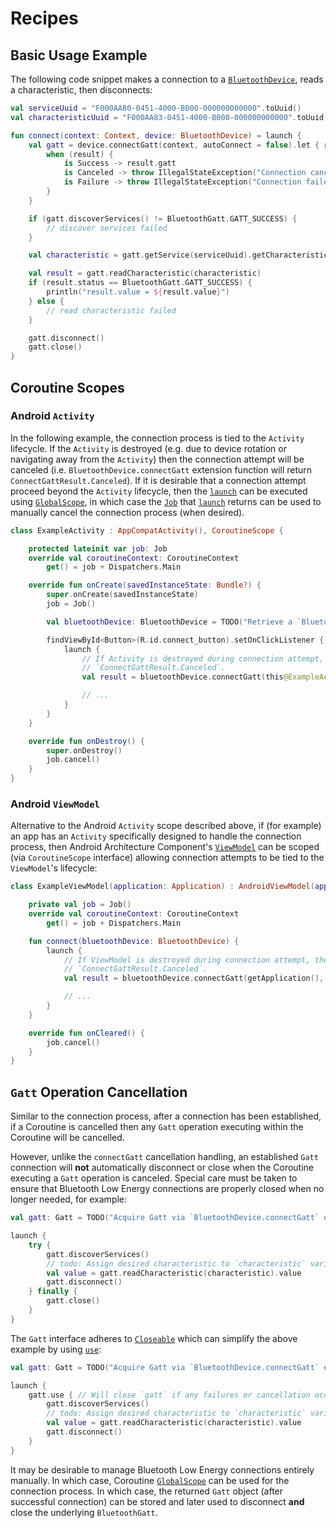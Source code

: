 # Recipes

## Basic Usage Example

The following code snippet makes a connection to a [`BluetoothDevice`], reads a characteristic, then
disconnects:

```kotlin
val serviceUuid = "F000AA80-0451-4000-B000-000000000000".toUuid()
val characteristicUuid = "F000AA83-0451-4000-B000-000000000000".toUuid()

fun connect(context: Context, device: BluetoothDevice) = launch {
    val gatt = device.connectGatt(context, autoConnect = false).let { result ->
        when (result) {
            is Success -> result.gatt
            is Canceled -> throw IllegalStateException("Connection canceled.", result.cause)
            is Failure -> throw IllegalStateException("Connection failed.", result.cause)
        }
    }

    if (gatt.discoverServices() != BluetoothGatt.GATT_SUCCESS) {
        // discover services failed
    }

    val characteristic = gatt.getService(serviceUuid).getCharacteristic(characteristicUuid)

    val result = gatt.readCharacteristic(characteristic)
    if (result.status == BluetoothGatt.GATT_SUCCESS) {
        println("result.value = ${result.value}")
    } else {
        // read characteristic failed
    }

    gatt.disconnect()
    gatt.close()
}
```

## Coroutine Scopes

### Android `Activity`

In the following example, the connection process is tied to the `Activity` lifecycle. If the
`Activity` is destroyed (e.g. due to device rotation or navigating away from the `Activity`) then
the connection attempt will be canceled (i.e. `BluetoothDevice.connectGatt` extension function will
return `ConnectGattResult.Canceled`). If it is desirable that a connection attempt proceed beyond
the `Activity` lifecycle, then the [`launch`] can be executed using [`GlobalScope`], in which case
the [`Job`] that [`launch`] returns can be used to manually cancel the connection process (when
desired).

```kotlin
class ExampleActivity : AppCompatActivity(), CoroutineScope {

    protected lateinit var job: Job
    override val coroutineContext: CoroutineContext
        get() = job + Dispatchers.Main

    override fun onCreate(savedInstanceState: Bundle?) {
        super.onCreate(savedInstanceState)
        job = Job()

        val bluetoothDevice: BluetoothDevice = TODO("Retrieve a `BluetoothDevice` from a scan.")

        findViewById<Button>(R.id.connect_button).setOnClickListener {
            launch {
                // If Activity is destroyed during connection attempt, then `result` will contain
                // `ConnectGattResult.Canceled`.
                val result = bluetoothDevice.connectGatt(this@ExampleActivity, autoConnect = false)

                // ...
            }
        }
    }

    override fun onDestroy() {
        super.onDestroy()
        job.cancel()
    }
}
```

### Android `ViewModel`

Alternative to the Android `Activity` scope described above, if (for example) an app has an
`Activity` specifically designed to handle the connection process, then Android Architecture
Component's [`ViewModel`] can be scoped (via `CoroutineScope` interface) allowing connection
attempts to be tied to the `ViewModel`'s lifecycle:

```kotlin
class ExampleViewModel(application: Application) : AndroidViewModel(application), CoroutineScope {

    private val job = Job()
    override val coroutineContext: CoroutineContext
        get() = job + Dispatchers.Main

    fun connect(bluetoothDevice: BluetoothDevice) {
        launch {
            // If ViewModel is destroyed during connection attempt, then `result` will contain
            // `ConnectGattResult.Canceled`.
            val result = bluetoothDevice.connectGatt(getApplication(), autoConnect = false)

            // ...
        }
    }

    override fun onCleared() {
        job.cancel()
    }
}
```

## `Gatt` Operation Cancellation

Similar to the connection process, after a connection has been established, if a Coroutine is
cancelled then any `Gatt` operation executing within the Coroutine will be cancelled.

However, unlike the `connectGatt` cancellation handling, an established `Gatt` connection will
**not** automatically disconnect or close when the Coroutine executing a `Gatt` operation is
canceled. Special care must be taken to ensure that Bluetooth Low Energy connections are properly
closed when no longer needed, for example:

```kotlin
val gatt: Gatt = TODO("Acquire Gatt via `BluetoothDevice.connectGatt` extension function.")

launch {
    try {
        gatt.discoverServices()
        // todo: Assign desired characteristic to `characteristic` variable.
        val value = gatt.readCharacteristic(characteristic).value
        gatt.disconnect()
    } finally {
        gatt.close()
    }
}
```

The `Gatt` interface adheres to [`Closeable`] which can simplify the above example by using [`use`]:

```kotlin
val gatt: Gatt = TODO("Acquire Gatt via `BluetoothDevice.connectGatt` extension function.")

launch {
    gatt.use { // Will close `gatt` if any failures or cancellation occurs.
        gatt.discoverServices()
        // todo: Assign desired characteristic to `characteristic` variable.
        val value = gatt.readCharacteristic(characteristic).value
        gatt.disconnect()
    }
}
```

It may be desirable to manage Bluetooth Low Energy connections entirely manually. In which case,
Coroutine [`GlobalScope`] can be used for the connection process. In which case, the returned `Gatt`
object (after successful connection) can be stored and later used to disconnect **and** close the
underlying `BluetoothGatt`.


[`BluetoothDevice`]: https://developer.android.com/reference/android/bluetooth/BluetoothDevice.html
[`launch`]: https://kotlin.github.io/kotlinx.coroutines/kotlinx-coroutines-core/kotlinx.coroutines.experimental/launch.html
[`GlobalScope`]: https://kotlin.github.io/kotlinx.coroutines/kotlinx-coroutines-core/kotlinx.coroutines.experimental/-global-scope/
[`Job`]: https://kotlin.github.io/kotlinx.coroutines/kotlinx-coroutines-core/kotlinx.coroutines.experimental/-job/index.html
[`ViewModel`]: https://developer.android.com/topic/libraries/architecture/viewmodel
[`Closeable`]: https://docs.oracle.com/javase/7/docs/api/java/io/Closeable.html
[`use`]: https://kotlinlang.org/api/latest/jvm/stdlib/kotlin.io/use.html
